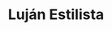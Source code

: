 ---
title: "Luján Estilista"
url: /ciudad-autonoma-de-buenos-aires/lujan-estilista/
shop: Friseur
---
